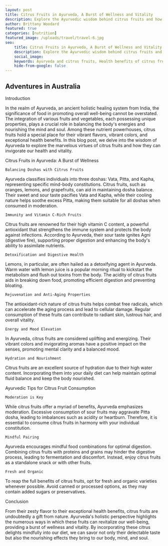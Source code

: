 ```yaml
---
layout: post
title: Citrus Fruits in Ayurveda, A Burst of Wellness and Vitality
description: Explore the Ayurvedic wisdom behind citrus fruits and how they can invigorate your health and well-being.
author: Brittany Woodard
featured: true
categories: [nutrition]
featured_image: /uploads/travel/travel-6.jpg
seo: 
    title: Citrus Fruits in Ayurveda, A Burst of Wellness and Vitality
    description: Explore the Ayurvedic wisdom behind citrus fruits and how they can invigorate your health and well-being.
    social_image: 
    keywords: Ayurveda and citrus fruits, Health benefits of citrus fruits, Citrus fruits for vitality, Ayurvedic properties of citrus fruits, Citrus fruits and dosha balance, Vitamin C-rich fruits in Ayurveda, Ayurvedic diet and citrus fruits, Citrus fruits for digestive health, Citrus fruits and immune system support, Ayurvedic remedies with citrus fruits
    hide-from-google: false
---
```


## Adventures in Australia

Introduction

In the realm of Ayurveda, an ancient holistic healing system from India, the significance of food in promoting overall well-being cannot be overstated. The integration of various fruits and vegetables, each possessing unique properties, plays a crucial role in balancing the body's energies and nourishing the mind and soul. Among these nutrient powerhouses, citrus fruits hold a special place for their vibrant flavors, vibrant colors, and exceptional health benefits. In this blog post, we delve into the wisdom of Ayurveda to explore the marvelous virtues of citrus fruits and how they can invigorate our health and vitality.

Citrus Fruits in Ayurveda: A Burst of Wellness

    Balancing Doshas with Citrus Fruits

Ayurveda classifies individuals into three doshas: Vata, Pitta, and Kapha, representing specific mind-body constitutions. Citrus fruits, such as oranges, lemons, and grapefruits, can aid in maintaining dosha balance. Their sweet and sour taste pacifies Vata and Kapha, while their cooling nature helps soothe excess Pitta, making them suitable for all doshas when consumed in moderation.

    Immunity and Vitamin C-Rich Fruits

Citrus fruits are renowned for their high vitamin C content, a powerful antioxidant that strengthens the immune system and protects the body against infections. According to Ayurveda, their sour taste ignites Agni (digestive fire), supporting proper digestion and enhancing the body's ability to assimilate nutrients.

    Detoxification and Digestive Health

Lemons, in particular, are often hailed as a detoxifying agent in Ayurveda. Warm water with lemon juice is a popular morning ritual to kickstart the metabolism and flush out toxins from the body. The acidity of citrus fruits aids in breaking down food, promoting efficient digestion and preventing bloating.

    Rejuvenation and Anti-Aging Properties

The antioxidant-rich nature of citrus fruits helps combat free radicals, which can accelerate the aging process and lead to cellular damage. Regular consumption of these fruits can contribute to radiant skin, lustrous hair, and overall vitality.

    Energy and Mood Elevation

In Ayurveda, citrus fruits are considered uplifting and energizing. Their vibrant colors and invigorating aromas have a positive impact on the senses, promoting mental clarity and a balanced mood.

    Hydration and Nourishment

Citrus fruits are an excellent source of hydration due to their high water content. Incorporating them into your daily diet can help maintain optimal fluid balance and keep the body nourished.

Ayurvedic Tips for Citrus Fruit Consumption

    Moderation is Key

While citrus fruits offer a myriad of benefits, Ayurveda emphasizes moderation. Excessive consumption of sour fruits may aggravate Pitta dosha, leading to imbalances such as acidity or heartburn. Therefore, it is essential to consume citrus fruits in harmony with your individual constitution.

    Mindful Pairing

Ayurveda encourages mindful food combinations for optimal digestion. Combining citrus fruits with proteins and grains may hinder the digestive process, leading to fermentation and discomfort. Instead, enjoy citrus fruits as a standalone snack or with other fruits.

    Fresh and Organic

To reap the full benefits of citrus fruits, opt for fresh and organic varieties whenever possible. Avoid canned or processed options, as they may contain added sugars or preservatives.

Conclusion

From their zesty flavor to their exceptional health benefits, citrus fruits are undoubtedly a gift from nature. Ayurveda's holistic perspective highlights the numerous ways in which these fruits can revitalize our well-being, providing a burst of wellness and vitality. By incorporating these citrus delights mindfully into our diet, we can savor not only their delectable taste but also the nourishing effects they bring to our body, mind, and soul.